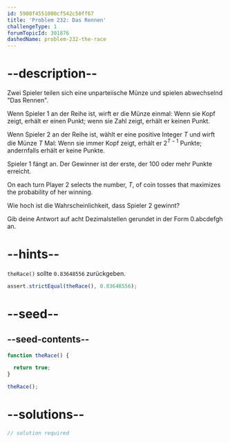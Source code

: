 ```yaml
---
id: 5900f4551000cf542c50ff67
title: 'Problem 232: Das Rennen'
challengeType: 1
forumTopicId: 301876
dashedName: problem-232-the-race
---
```


# --description--

Zwei Spieler teilen sich eine unparteiische Münze und spielen abwechselnd "Das Rennen".

Wenn Spieler 1 an der Reihe ist, wirft er die Münze einmal: Wenn sie Kopf zeigt, erhält er einen Punkt; wenn sie Zahl zeigt, erhält er keinen Punkt.

Wenn Spieler 2 an der Reihe ist, wählt er eine positive Integer $T$ und wirft die Münze $T$ Mal: Wenn sie immer Kopf zeigt, erhält er $2^{T - 1}$ Punkte; andernfalls erhält er keine Punkte.

Spieler 1 fängt an. Der Gewinner ist der erste, der 100 oder mehr Punkte erreicht.

On each turn Player 2 selects the number, $T$, of coin tosses that maximizes the probability of her winning.

Wie hoch ist die Wahrscheinlichkeit, dass Spieler 2 gewinnt?

Gib deine Antwort auf acht Dezimalstellen gerundet in der Form 0.abcdefgh an.

# --hints--

`theRace()` sollte `0.83648556` zurückgeben.

```js
assert.strictEqual(theRace(), 0.83648556);
```

# --seed--

## --seed-contents--

```js
function theRace() {

  return true;
}

theRace();
```

# --solutions--

```js
// solution required
```

